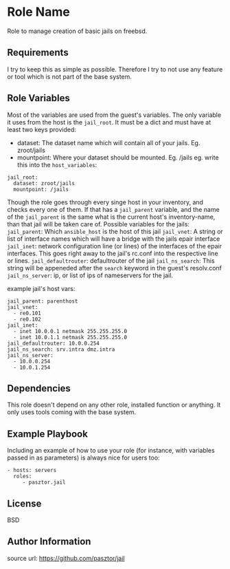 Role Name
=========

Role to manage creation of basic jails on freebsd.

Requirements
------------

I try to keep this as simple as possible. Therefore I try to not use any feature or tool which is not part of the base system.

Role Variables
--------------

Most of the variables are used from the guest's variables. The only variable it uses from the host is the `jail_root`. It must be a dict and must have at least two keys provided:
- dataset: The dataset name which will contain all of your jails. Eg. zroot/jails
- mountpoint: Where your dataset should be mounted. Eg. /jails
eg. write this into the `host_variables`:
```
jail_root:
  dataset: zroot/jails
  mountpoint: /jails
```

Though the role goes through every singe host in your inventory, and checks every one of them.
If that has a `jail_parent` variable, and the name of the `jail_parent` is the same what is the current host's inventory-name, than that jail will be taken care of.
Possible variables for the jails:
`jail_parent`: Which `ansible_host` is the host of this jail
`jail_vnet`: A string or list of interface names which will have a bridge with the jails epair interface
`jail_inet`: network configuration line (or lines) of the interfaces of the epair interfaces. This goes right away to the jail's rc.conf into the respective line or lines.
`jail_defaultrouter`: defaultrouter of the jail
`jail_ns_search`: This string will be appeneded after the `search` keyword in the guest's resolv.conf
`jail_ns_server`: ip, or list of ips of nameservers for the jail.

example jail's host vars:
```
jail_parent: parenthost
jail_vnet:
  - re0.101
  - re0.102
jail_inet:
  - inet 10.0.0.1 netmask 255.255.255.0
  - inet 10.0.1.1 netmask 255.255.255.0
jail_defaultrouter: 10.0.0.254
jail_ns_search: srv.intra dmz.intra
jail_ns_server:
  - 10.0.0.254
  - 10.0.1.254
```


Dependencies
------------

This role doesn't depend on any other role, installed function or anything. It only uses tools coming with the base system.

Example Playbook
----------------

Including an example of how to use your role (for instance, with variables passed in as parameters) is always nice for users too:

    - hosts: servers
      roles:
         - pasztor.jail

License
-------

BSD

Author Information
------------------

source url: https://github.com/pasztor/jail
